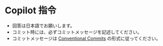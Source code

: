 # Copilot 指令

- 回答は日本語でお願いします。
- コミット時には、必ずコミットメッセージを記述してください。
- コミットメッセージは [Conventional Commits](https://www.conventionalcommits.org/ja/v1.0.0/) の形式に従ってください。